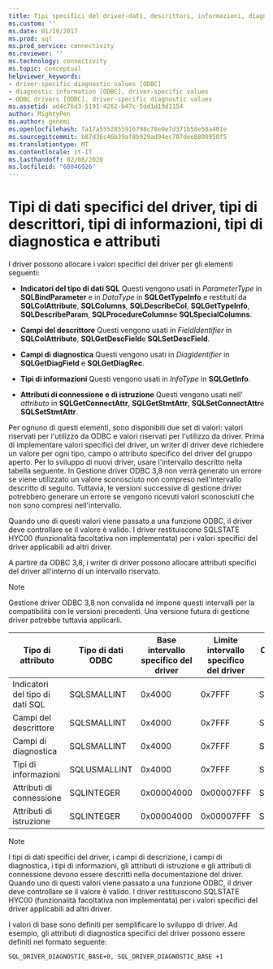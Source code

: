 ```yaml
---
title: Tipi specifici del driver-dati, descrittori, informazioni, diagnostica | Microsoft Docs
ms.custom: ''
ms.date: 01/19/2017
ms.prod: sql
ms.prod_service: connectivity
ms.reviewer: ''
ms.technology: connectivity
ms.topic: conceptual
helpviewer_keywords:
- driver-specific diagnostic values [ODBC]
- diagnostic information [ODBC], driver-specific values
- ODBC drivers [ODBC], driver-specific diagnostic values
ms.assetid: ad4c76d3-5191-4262-b47c-5dd1d19d1154
author: MightyPen
ms.author: genemi
ms.openlocfilehash: fa17a5552855916798c78e0e7d371b58e58a401e
ms.sourcegitcommit: b87d36c46b39af8b929ad94ec707dee8800950f5
ms.translationtype: MT
ms.contentlocale: it-IT
ms.lasthandoff: 02/08/2020
ms.locfileid: "68046926"
---
```

# <a name="driver-specific-data-types-descriptor-types-information-types-diagnostic-types-and-attributes"></a>Tipi di dati specifici del driver, tipi di descrittori, tipi di informazioni, tipi di diagnostica e attributi
I driver possono allocare i valori specifici del driver per gli elementi seguenti:  
  
-   **Indicatori del tipo di dati SQL** Questi vengono usati in *ParameterType* in **SQLBindParameter** e in *DataType* in **SQLGetTypeInfo** e restituiti da **SQLColAttribute**, **SQLColumns**, **SQLDescribeCol**, **SQLGetTypeInfo**, **SQLDescribeParam**, **SQLProcedureColumns**e **SQLSpecialColumns**.  
  
-   **Campi del descrittore** Questi vengono usati in *FieldIdentifier* in **SQLColAttribute**, **SQLGetDescField**e **SQLSetDescField**.  
  
-   **Campi di diagnostica** Questi vengono usati in *DiagIdentifier* in **SQLGetDiagField** e **SQLGetDiagRec**.  
  
-   **Tipi di informazioni** Questi vengono usati in *InfoType* in **SQLGetInfo**.  
  
-   **Attributi di connessione e di istruzione** Questi vengono usati nell' *attributo* in **SQLGetConnectAttr**, **SQLGetStmtAttr**, **SQLSetConnectAttr**e **SQLSetStmtAttr**.  
  
 Per ognuno di questi elementi, sono disponibili due set di valori: valori riservati per l'utilizzo da ODBC e valori riservati per l'utilizzo da driver. Prima di implementare valori specifici del driver, un writer di driver deve richiedere un valore per ogni tipo, campo o attributo specifico del driver del gruppo aperto. Per lo sviluppo di nuovi driver, usare l'intervallo descritto nella tabella seguente. In Gestione driver ODBC 3,8 non verrà generato un errore se viene utilizzato un valore sconosciuto non compreso nell'intervallo descritto di seguito. Tuttavia, le versioni successive di gestione driver potrebbero generare un errore se vengono ricevuti valori sconosciuti che non sono compresi nell'intervallo.  
  
 Quando uno di questi valori viene passato a una funzione ODBC, il driver deve controllare se il valore è valido. I driver restituiscono SQLSTATE HYC00 (funzionalità facoltativa non implementata) per i valori specifici del driver applicabili ad altri driver.  
  
 A partire da ODBC 3,8, i writer di driver possono allocare attributi specifici del driver all'interno di un intervallo riservato.  
  
> [!NOTE]  
>  Gestione driver ODBC 3,8 non convalida né impone questi intervalli per la compatibilità con le versioni precedenti. Una versione futura di gestione driver potrebbe tuttavia applicarli.  
  
|Tipo di attributo|Tipo di dati ODBC|Base intervallo specifico del driver|Limite intervallo specifico del driver|Costante ODBC per base intervallo di valori specifico del driver|  
|--------------------|--------------------|---------------------------------|----------------------------------|---------------------------------------------------------|  
|Indicatori del tipo di dati SQL|SQLSMALLINT|0x4000|0x7FFF|SQL_DRIVER_SQL_TYPE_BASE|  
|Campi del descrittore|SQLSMALLINT|0x4000|0x7FFF|SQL_DRIVER_DESCRIPTOR_BASE|  
|Campi di diagnostica|SQLSMALLINT|0x4000|0x7FFF|SQL_DRIVER_DIAGNOSTIC_BASE|  
|Tipi di informazioni|SQLUSMALLINT|0x4000|0x7FFF|SQL_DRIVER_INFO_TYPE_BASE|  
|Attributi di connessione|SQLINTEGER|0x00004000|0x00007FFF|SQL_DRIVER_CONNECT_ATTR_BASE|  
|Attributi di istruzione|SQLINTEGER|0x00004000|0x00007FFF|SQL_DRIVER_STATEMENT_ATTR_BASE|  
  
> [!NOTE]  
>  I tipi di dati specifici del driver, i campi di descrizione, i campi di diagnostica, i tipi di informazioni, gli attributi di istruzione e gli attributi di connessione devono essere descritti nella documentazione del driver. Quando uno di questi valori viene passato a una funzione ODBC, il driver deve controllare se il valore è valido. I driver restituiscono SQLSTATE HYC00 (funzionalità facoltativa non implementata) per i valori specifici del driver applicabili ad altri driver.  
  
 I valori di base sono definiti per semplificare lo sviluppo di driver. Ad esempio, gli attributi di diagnostica specifici del driver possono essere definiti nel formato seguente:  
  
```  
SQL_DRIVER_DIAGNOSTIC_BASE+0, SQL_DRIVER_DIAGNOSTIC_BASE +1  
```
